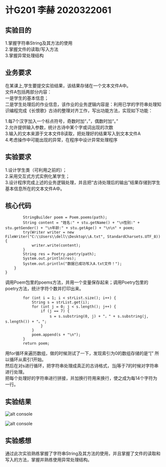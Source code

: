 # 计G201 李赫 2020322061
## 实验目的  
1.掌握字符串String及其方法的使用  
2.掌握文件的读取/写入方法  
3.掌握异常处理结构 
## 业务要求  
在某课上,学生要提交实验结果，该结果存储在一个文本文件A中。  
文件A包括两部分内容：  
一是学生的基本信息；  
二是学生处理后的作业信息，该作业的业务逻辑内容是：利用已学的字符串处理知识编程完成《长恨歌》古诗的整理对齐工作，写出功能方法，实现如下功能：  
 
1.每7个汉字加入一个标点符号，奇数时加“，”，偶数时加“。”  
2.允许提供输入参数，统计古诗中某个字或词出现的次数  
3.输入的文本来源于文本文件B读取，把处理好的结果写入到文本文件A  
4.考虑操作中可能出现的异常，在程序中设计异常处理程序  
## 实验要求 
1.设计学生类（可利用之前的）；  
2.采用交互式方式实例化某学生；  
3.设计程序完成上述的业务逻辑处理，并且把“古诗处理后的输出”结果存储到学生基本信息所在的文本文件A中。  
## 核心代码
```
        StringBuilder poem = Poem.poems(path);
        String content = "姓名:" + stu.getName() + "\n性别:" + stu.getGender() + "\n年龄:" + stu.getAge() + "\n\n" + poem;
        try(Writer writer = new FileWriter("C:\\Users\\dell\\Desktop\\A.txt", StandardCharsets.UTF_8)) {
            writer.write(content);
        }
        String res = Poetry.poetry(path);
        System.out.println(res);
        System.out.println("数据已成功写入A.txt文件！");
    }
}
```
调用Poem包里的poems方法，并用一个变量保存起来；调用Poetry包里的poetry方法，统计字符个数并打印出来。  
```
        for (int i = 1; i < strList.size(); i++) {
            String s = strList.get(i);
            for (int j = 0; j < s.length(); j++) {
                if (j == 7) {
                    s = s.substring(0, j) + "，" + s.substring(j, s.length()) + "。";
                }
            }
            poem.append(s + "\n");
        }
        return poem;
```
用for循环来遍历数组，做的时候测试了一下，发现索引为0的数组存储的是“[” 所以循环从索引1开始。  
然后在对s进行循环，把字符串处理成真正的古诗格式，当j等于7的时候对字符串进行处理。  
把每个处理好的字符串进行拼接，并加换行符用来换行，使之成为每14个字符为一行。  
## 实验结果
![alt console](http://m.qpic.cn/psc?/V54cvp6h0srRYw1sRHqT4QtAdx1Tmx8H/ruAMsa53pVQWN7FLK88i5tEI5pNjOHVSx3Cy3U3cS4MpL6LZDPPN*f*mKfPkQIrIDAD77pm2PBsW1SzAUD9AjRq1fn0GNCM1J9MGvEbWcwY!/b&bo=DQLIAAAAAAADB.U!&rf=viewer_4)

![alt console](http://m.qpic.cn/psc?/V54cvp6h0srRYw1sRHqT4QtAdx1Tmx8H/45NBuzDIW489QBoVep5mcaXHXBmWNI.x3qzO7dOhxoh62Q1mw0JTVPvVLr.1MnOVDRuyADiOIXMcfeemGlrakPwp2P9zWaDcOkBQnj5m.DM!/b&bo=jgGtAgAAAAADFxI!&rf=viewer_4)
  
## 实验感想
通过此次实验熟练掌握了字符串String及其方法的使用，并且掌握了文件的读取和写入的方法，掌握并熟练使用异常处理结构。
